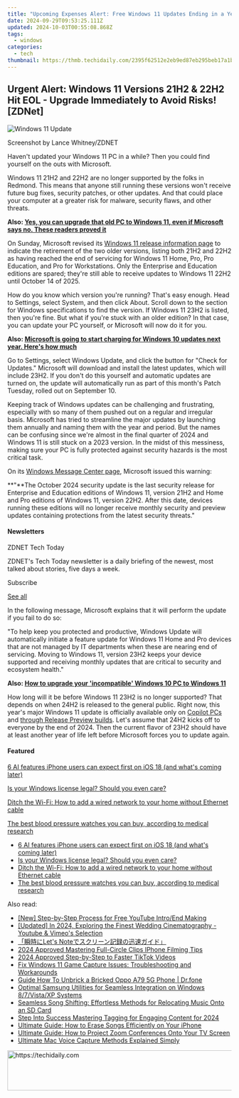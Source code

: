 ```yaml
---
title: "Upcoming Expenses Alert: Free Windows 11 Updates Ending in a Year with Pricing Details Unveiled by ZDNet"
date: 2024-09-29T09:53:25.111Z
updated: 2024-10-03T00:55:08.868Z
tags:
  - windows
categories:
  - tech
thumbnail: https://thmb.techidaily.com/2395f62512e2eb9ed87eb295beb17a1b7424b2aaaf05f0c77e0e3c79be6147f6.jpg
---
```


## Urgent Alert: Windows 11 Versions 21H2 & 22H2 Hit EOL - Upgrade Immediately to Avoid Risks![ZDNet]

![Windows 11 Update](https://www.zdnet.com/a/img/resize/a3d7f6204a4a80c657ff5a478fcd7dde3d2564e1/2024/09/11/b679a3e9-5816-4292-8618-8cad24cce468/figure-top-update-your-windows-11-pc-to-version-23h2-or-else.jpg?auto=webp&width=1280)

Screenshot by Lance Whitney/ZDNET

Haven't updated your Windows 11 PC in a while? Then you could find yourself on the outs with Microsoft. 

Windows 11 21H2 and 22H2 are no longer supported by the folks in Redmond. This means that anyone still running these versions won't receive future bug fixes, security patches, or other updates. And that could place your computer at a greater risk for malware, security flaws, and other threats.

**Also: [Yes, you can upgrade that old PC to Windows 11, even if Microsoft says no. These readers proved it](https://www.zdnet.com/article/yes-you-can-upgrade-that-old-pc-to-windows-11-even-if-microsoft-says-no-these-readers-proved-it/)**

On Sunday, Microsoft revised its [Windows 11 release information page](https://learn.microsoft.com/en-us/windows/release-health/windows11-release-information) to indicate the retirement of the two older versions, listing both 21H2 and 22H2 as having reached the end of servicing for Windows 11 Home, Pro, Pro Education, and Pro for Workstations. Only the Enterprise and Education editions are spared; they're still able to receive updates to Windows 11 22H2 until October 14 of 2025.

How do you know which version you're running? That's easy enough. Head to Settings, select System, and then click About. Scroll down to the section for Windows specifications to find the version. If Windows 11 23H2 is listed, then you're fine. But what if you're stuck with an older edition? In that case, you can update your PC yourself, or Microsoft will now do it for you.

**Also: [Microsoft is going to start charging for Windows 10 updates next year. Here's how much](https://www.zdnet.com/article/microsoft-is-going-to-start-charging-for-windows-10-updates-next-year-heres-how-much/)**

Go to Settings, select Windows Update, and click the button for "Check for Updates." Microsoft will download and install the latest updates, which will include 23H2\. If you don't do this yourself and automatic updates are turned on, the update will automatically run as part of this month's Patch Tuesday, rolled out on September 10.

Keeping track of Windows updates can be challenging and frustrating, especially with so many of them pushed out on a regular and irregular basis. Microsoft has tried to streamline the major updates by launching them annually and naming them with the year and period. But the names can be confusing since we're almost in the final quarter of 2024 and Windows 11 is still stuck on a 2023 version. In the midst of this messiness, making sure your PC is fully protected against security hazards is the most critical task.

On its [Windows Message Center page](https://learn.microsoft.com/en-us/windows/release-health/windows-message-center), Microsoft issued this warning:

**"**The October 2024 security update is the last security release for Enterprise and Education editions of Windows 11, version 21H2 and Home and Pro editions of Windows 11, version 22H2\. After this date, devices running these editions will no longer receive monthly security and preview updates containing protections from the latest security threats."

#### Newsletters

ZDNET Tech Today

ZDNET's Tech Today newsletter is a daily briefing of the newest, most talked about stories, five days a week.

 Subscribe

[See all](https://www.zdnet.com/newsletters/)

In the following message, Microsoft explains that it will perform the update if you fail to do so:

"To help keep you protected and productive, Windows Update will automatically initiate a feature update for Windows 11 Home and Pro devices that are not managed by IT departments when these are nearing end of servicing. Moving to Windows 11, version 23H2 keeps your device supported and receiving monthly updates that are critical to security and ecosystem health."

**Also: [How to upgrade your 'incompatible' Windows 10 PC to Windows 11](https://www.zdnet.com/article/how-to-upgrade-your-incompatible-windows-10-pc-to-windows-11/)**

How long will it be before Windows 11 23H2 is no longer supported? That depends on when 24H2 is released to the general public. Right now, this year's major Windows 11 update is officially available only on [Copilot PCs](https://support.microsoft.com/en-us/topic/kb5043950-windows-11-version-24h2-support-2fd719b6-8c26-469f-99fe-832eb1b702d7) and [through Release Preview builds](https://blogs.windows.com/windows-insider/2024/05/22/releasing-windows-11-version-24h2-to-the-release-preview-channel/). Let's assume that 24H2 kicks off to everyone by the end of 2024\. Then the current flavor of 23H2 should have at least another year of life left before Microsoft forces you to update again.

#### Featured

[6 AI features iPhone users can expect first on iOS 18 (and what's coming later)](https://www.zdnet.com/article/6-ai-features-iphone-users-can-expect-first-on-ios-18-and-whats-coming-later/ "6 AI features iPhone users can expect first on iOS 18 (and what's coming later)")

[Is your Windows license legal? Should you even care?](https://www.zdnet.com/article/is-your-windows-license-legal-should-you-even-care/ "Is your Windows license legal? Should you even care?")

[Ditch the Wi-Fi: How to add a wired network to your home without Ethernet cable](https://www.zdnet.com/article/ditch-the-wi-fi-how-to-add-a-wired-network-to-your-home-without-ethernet-cable/ "Ditch the Wi-Fi: How to add a wired network to your home without Ethernet cable")

[The best blood pressure watches you can buy, according to medical research](https://www.zdnet.com/article/best-blood-pressure-watch/ "The best blood pressure watches you can buy, according to medical research")

* [6 AI features iPhone users can expect first on iOS 18 (and what's coming later)](https://www.zdnet.com/article/6-ai-features-iphone-users-can-expect-first-on-ios-18-and-whats-coming-later/ "6 AI features iPhone users can expect first on iOS 18 (and what's coming later)")
* [Is your Windows license legal? Should you even care?](https://www.zdnet.com/article/is-your-windows-license-legal-should-you-even-care/ "Is your Windows license legal? Should you even care?")
* [Ditch the Wi-Fi: How to add a wired network to your home without Ethernet cable](https://www.zdnet.com/article/ditch-the-wi-fi-how-to-add-a-wired-network-to-your-home-without-ethernet-cable/ "Ditch the Wi-Fi: How to add a wired network to your home without Ethernet cable")
* [The best blood pressure watches you can buy, according to medical research](https://www.zdnet.com/article/best-blood-pressure-watch/ "The best blood pressure watches you can buy, according to medical research")

<ins class="adsbygoogle"
     style="display:block"
     data-ad-format="autorelaxed"
     data-ad-client="ca-pub-7571918770474297"
     data-ad-slot="1223367746"></ins>

<ins class="adsbygoogle"
     style="display:block"
     data-ad-client="ca-pub-7571918770474297"
     data-ad-slot="8358498916"
     data-ad-format="auto"
     data-full-width-responsive="true"></ins>

<span class="atpl-alsoreadstyle">Also read:</span>
<div><ul>
<li><a href="https://youtube-lab.techidaily.com/tep-by-step-process-for-free-youtube-introend-making/"><u>[New] Step-by-Step Process for Free YouTube Intro/End Making</u></a></li>
<li><a href="https://facebook-video-share.techidaily.com/updated-in-2024-exploring-the-finest-wedding-cinematography-youtube-and-vimeos-selection/"><u>[Updated] In 2024, Exploring the Finest Wedding Cinematography - Youtube & Vimeo's Selection</u></a></li>
<li><a href="https://win-answers.techidaily.com/lets-note/"><u>「瞬時にLet's Noteでスクリーン記録の迅速ガイド」</u></a></li>
<li><a href="https://facebook-clips.techidaily.com/2024-approved-mastering-full-circle-clips-iphone-filming-tips/"><u>2024 Approved Mastering Full-Circle Clips IPhone Filming Tips</u></a></li>
<li><a href="https://tiktok-videos.techidaily.com/2024-approved-step-by-step-to-faster-tiktok-videos/"><u>2024 Approved Step-by-Step to Faster TikTok Videos</u></a></li>
<li><a href="https://win-wonderful.techidaily.com/fix-windows-11-game-capture-issues-troubleshooting-and-workarounds/"><u>Fix Windows 11 Game Capture Issues: Troubleshooting and Workarounds</u></a></li>
<li><a href="https://change-location.techidaily.com/guide-how-to-unbrick-a-bricked-oppo-a79-5g-phone-drfone-by-drfone-fix-android-problems-fix-android-problems/"><u>Guide How To Unbrick a Bricked Oppo A79 5G Phone | Dr.fone</u></a></li>
<li><a href="https://win-wonderful.techidaily.com/optimal-samsung-utilities-for-seamless-integration-on-windows-87vistaxp-systems/"><u>Optimal Samsung Utilities for Seamless Integration on Windows 8/7/Vista/XP Systems</u></a></li>
<li><a href="https://win-wonderful.techidaily.com/seamless-song-shifting-effortless-methods-for-relocating-music-onto-an-sd-card/"><u>Seamless Song Shifting: Effortless Methods for Relocating Music Onto an SD Card</u></a></li>
<li><a href="https://facebook-video-share.techidaily.com/step-into-success-mastering-tagging-for-engaging-content-for-2024/"><u>Step Into Success Mastering Tagging for Engaging Content for 2024</u></a></li>
<li><a href="https://win-wonderful.techidaily.com/ultimate-guide-how-to-erase-songs-efficiently-on-your-iphone/"><u>Ultimate Guide: How to Erase Songs Efficiently on Your iPhone</u></a></li>
<li><a href="https://win-wonderful.techidaily.com/ultimate-guide-how-to-project-zoom-conferences-onto-your-tv-screen/"><u>Ultimate Guide: How to Project Zoom Conferences Onto Your TV Screen</u></a></li>
<li><a href="https://win-wonderful.techidaily.com/ultimate-mac-voice-capture-methods-explained-simply/"><u>Ultimate Mac Voice Capture Methods Explained Simply</u></a></li>
</ul></div>

<!-- affiliate ads begin -->
<a href="https://appsumo.8odi.net/c/5597632/2052062/7443" target="_top" id="2052062">
  <img src="//a.impactradius-go.com/display-ad/7443-2052062" border="0" alt="https://techidaily.com" width="728" height="90"/>
</a>
<img height="0" width="0" src="https://appsumo.8odi.net/i/5597632/2052062/7443" style="position:absolute;visibility:hidden;" border="0" />
<!-- affiliate ads end -->

